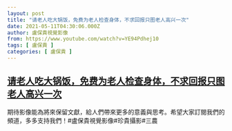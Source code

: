 ```yaml
---
layout: post
title: "请老人吃大锅饭，免费为老人检查身体，不求回报只图老人高兴一次"
date: 2021-05-11T04:30:06.000Z
author: 盧保貴視覺影像
from: https://www.youtube.com/watch?v=YE94Pdhej10
tags: [ 盧保貴 ]
categories: [ 盧保貴 ]
---
```

<!--1620707406000-->
[请老人吃大锅饭，免费为老人检查身体，不求回报只图老人高兴一次](https://www.youtube.com/watch?v=YE94Pdhej10)
------

<div>
期待影像能為將來保留文獻，給人們帶來更多的意義與思考。希望大家訂閱我們的頻道，多多支持我們！#盧保貴視覺影像#珍貴攝影#三農
</div>
